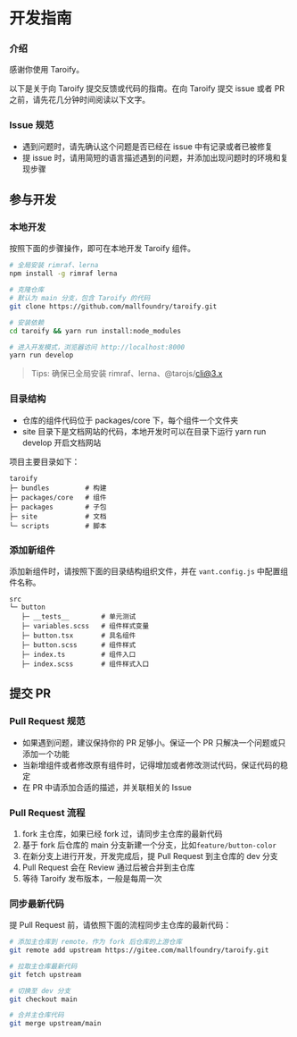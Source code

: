 # 开发指南

### 介绍

感谢你使用 Taroify。

以下是关于向 Taroify 提交反馈或代码的指南。在向 Taroify 提交 issue 或者 PR 之前，请先花几分钟时间阅读以下文字。

### Issue 规范

- 遇到问题时，请先确认这个问题是否已经在 issue 中有记录或者已被修复
- 提 issue 时，请用简短的语言描述遇到的问题，并添加出现问题时的环境和复现步骤

## 参与开发

### 本地开发

按照下面的步骤操作，即可在本地开发 Taroify 组件。

```bash
# 全局安装 rimraf、lerna
npm install -g rimraf lerna

# 克隆仓库
# 默认为 main 分支，包含 Taroify 的代码
git clone https://github.com/mallfoundry/taroify.git

# 安装依赖
cd taroify && yarn run install:node_modules

# 进入开发模式，浏览器访问 http://localhost:8000
yarn run develop
```

> Tips: 确保已全局安装 rimraf、lerna、@tarojs/cli@3.x


### 目录结构

- 仓库的组件代码位于 packages/core 下，每个组件一个文件夹
- site 目录下是文档网站的代码，本地开发时可以在目录下运行 yarn run develop 开启文档网站

项目主要目录如下：

```
taroify
├─ bundles         # 构建
├─ packages/core   # 组件
├─ packages        # 子包
├─ site            # 文档
└─ scripts         # 脚本
```

### 添加新组件

添加新组件时，请按照下面的目录结构组织文件，并在 `vant.config.js` 中配置组件名称。

```
src
└─ button
   ├─ __tests__        # 单元测试
   ├─ variables.scss   # 组件样式变量
   ├─ button.tsx       # 具名组件
   ├─ button.scss      # 组件样式
   ├─ index.ts         # 组件入口
   ├─ index.scss       # 组件样式入口
```

## 提交 PR

### Pull Request 规范

- 如果遇到问题，建议保持你的 PR 足够小。保证一个 PR 只解决一个问题或只添加一个功能
- 当新增组件或者修改原有组件时，记得增加或者修改测试代码，保证代码的稳定
- 在 PR 中请添加合适的描述，并关联相关的 Issue

### Pull Request 流程

1. fork 主仓库，如果已经 fork 过，请同步主仓库的最新代码
2. 基于 fork 后仓库的 main 分支新建一个分支，比如`feature/button-color`
3. 在新分支上进行开发，开发完成后，提 Pull Request 到主仓库的 dev 分支
4. Pull Request 会在 Review 通过后被合并到主仓库
5. 等待 Taroify 发布版本，一般是每周一次

### 同步最新代码

提 Pull Request 前，请依照下面的流程同步主仓库的最新代码：

```bash
# 添加主仓库到 remote，作为 fork 后仓库的上游仓库
git remote add upstream https://gitee.com/mallfoundry/taroify.git

# 拉取主仓库最新代码
git fetch upstream

# 切换至 dev 分支
git checkout main

# 合并主仓库代码
git merge upstream/main
```
